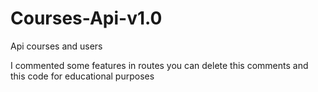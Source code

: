 # Courses-Api-v1.0
Api courses and users

I commented some features in routes you can delete this comments and this code for educational purposes 

